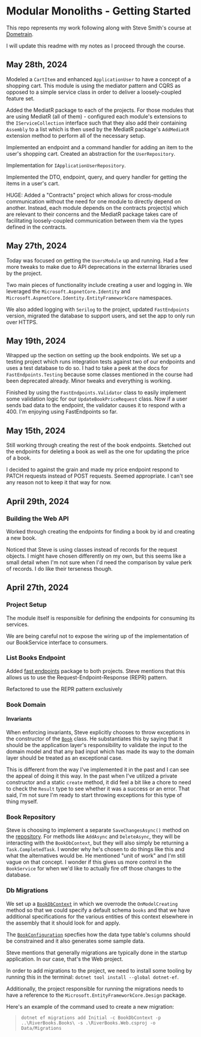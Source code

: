 # Modular Monoliths - Getting Started 
This repo represents my work following along with Steve Smith's course at [Dometrain](https://www.dometrain.com).

I will update this readme with my notes as I proceed through the course.

## May 28th, 2024
Modeled a `CartItem` and enhanced `ApplicationUser` to have a concept of a shopping cart. This module is using the mediator pattern and CQRS as opposed to a simple service class in order to deliver a loosely-coupled feature set.

Added the MediatR package to each of the projects. For those modules that are using MediatR (all of them) - configured each module's extensions to the `IServiceCollection` interface such that they also add their containing `Assembly` to a list which is then used by the MediatR package's `AddMediatR` extension method to perform all of the necessary setup.

Implemented an endpoint and a command handler for adding an item to the user's shopping cart. Created an abstraction for the `UserRepository`.

Implementation for `IApplicationUserRepository`.

Implemented the DTO, endpoint, query, and query handler for getting the items in a user's cart.

HUGE: Added a "Contracts" project which allows for cross-module communication without the need for one module to directly depend on another. Instead, each module depends on the contracts project(s) which are relevant to their concerns and the MediatR package takes care of facilitating loosely-coupled communication between them via the types defined in the contracts.

## May 27th, 2024
Today was focused on getting the `UsersModule` up and running. Had a few more tweaks to make due to API deprecations in the external libraries used by the project. 

Two main pieces of functionality include creating a user and logging in. We leveraged the `Microsoft.AspnetCore.Identity` and `Microsoft.AspnetCore.Identity.EntityFrameworkCore` namespaces.

We also added logging with `Serilog` to the project, updated `FastEndpoints` version, migrated the database to support users, and set the app to only run over HTTPS.

## May 19th, 2024
Wrapped up the section on setting up the book endpoints. We set up a testing project which runs integration tests against two of our endpoints and uses a test database to do so. I had to take a peek at the docs for `FastEndpoints.Testing` because some classes mentioned in the course had been deprecated already. Minor tweaks and everything is working.

Finished by using the `FastEndpoints.Validator` class to easily implement some validation logic for our `UpdateBookPriceRequest` class. Now if a user sends bad data to the endpoint, the validator causes it to respond with a 400. I'm enjoying using FastEndpoints so far.

## May 15th, 2024
Still working through creating the rest of the book endpoints. Sketched out the endpoints for deleting a book as well as the one for updating the price of a book. 

I decided to against the grain and made my price endpoint respond to PATCH requests instead of POST requests. Seemed appropriate. I can't see any reason not to keep it that way for now.

## April 29th, 2024
### Building the Web API
Worked through creating the endpoints for finding a book by id and creating a new book.

Noticed that Steve is using classes instead of records for the request objects. I might have chosen differently on my own, but this seems like a small detail when I'm not sure when I'd need the comparison by value perk of records. I do like their terseness though.

## April 27th, 2024
### Project Setup
The module itself is responsible for defining the endpoints for consuming its services.

We are being careful not to expose the wiring up of the implementation of our BookService interface to consumers. 

### List Books Endpoint
Added [fast endpoints](https://fast-endpoints.com/) package to both projects. Steve mentions that this allows us to use the Request-Endpoint-Response (REPR) pattern.

Refactored to use the REPR pattern exclusively

### Book Domain
#### Invariants
When enforcing invariants, Steve explicitly chooses to throw exceptions in the constructor of the [`Book`](src\RiverBooks.Books\Book.cs) class. He substantiates this by saying that it should be the application layer's responsibility to validate the input to the domain model and that any bad input which has made its way to the domain layer should be treated as an exceptional case.

This is different from the way I've implemented it in the past and I can see the appeal of doing it this way. In the past when I've utilized a private constructor and a static `create` method, it did feel a bit like a chore to need to check the `Result` type to see whether it was a success or an error. That said, I'm not sure I'm ready to start throwing exceptions for this type of thing myself.

### Book Repository
Steve is choosing to implement a separate `SaveChangesAsync()` method on the [repository](src\RiverBooks.Books\EfBookRepository.cs). For methods like `AddAsync` and `DeleteAsync`, they will be interacting with the `BookDbContext`, but they will also simply be returning a `Task.CompletedTask`. I wonder why he's chosen to do things like this and what the alternatives would be. He mentioned "unit of work" and I'm still vague on that concept. I wonder if this gives us more control in the `BookService` for when we'd like to actually fire off those changes to the database.

### Db Migrations
We set up a [`BookDbContext`](src\RiverBooks.Books\BookDbContext.cs) in which we overrode the `OnModelCreating` method so that we could specify a default schema `books` and that we have additional specifications for the various entities of this context elsewhere in the assembly that it should look for and apply.

The [`BookConfiguration`](src\RiverBooks.Books\BookConfiguration.cs) specfies how the data type table's columns should be constrained and it also generates some sample data.

Steve mentions that generally migrations are typically done in the startup application. In our case, that's the Web project.

In order to add migrations to the project, we need to install some tooling by running this in the terminal: `dotnet tool install --global dotnet-ef`. 

Additionally, the project responsible for running the migrations needs to have a reference to the `Microsoft.EntityFrameworkCore.Design` package.

Here's an example of the command used to create a new migration:
>`dotnet ef migrations add Initial -c BookDbContext -p ..\RiverBooks.Books\ -s .\RiverBooks.Web.csproj -o Data/Migrations`
